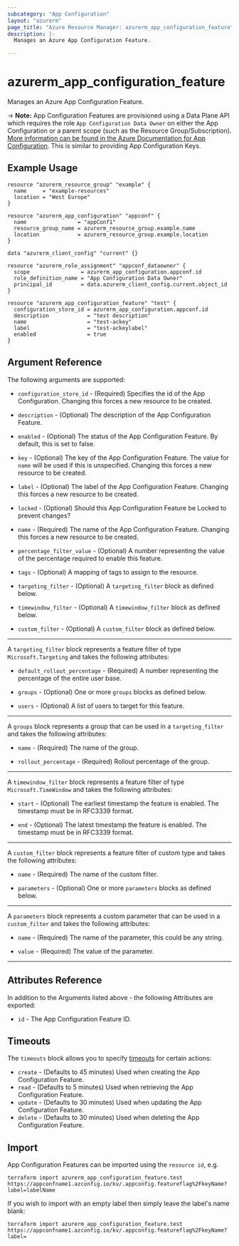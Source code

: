 ```yaml
---
subcategory: "App Configuration"
layout: "azurerm"
page_title: "Azure Resource Manager: azurerm_app_configuration_feature"
description: |-
  Manages an Azure App Configuration Feature.

---
```


# azurerm_app_configuration_feature

Manages an Azure App Configuration Feature.

-> **Note:** App Configuration Features are provisioned using a Data Plane API which requires the role `App Configuration Data Owner` on either the App Configuration or a parent scope (such as the Resource Group/Subscription). [More information can be found in the Azure Documentation for App Configuration](https://docs.microsoft.com/azure/azure-app-configuration/concept-enable-rbac#azure-built-in-roles-for-azure-app-configuration). This is similar to providing App Configuration Keys.

## Example Usage

```hcl
resource "azurerm_resource_group" "example" {
  name     = "example-resources"
  location = "West Europe"
}

resource "azurerm_app_configuration" "appconf" {
  name                = "appConf1"
  resource_group_name = azurerm_resource_group.example.name
  location            = azurerm_resource_group.example.location
}

data "azurerm_client_config" "current" {}

resource "azurerm_role_assignment" "appconf_dataowner" {
  scope                = azurerm_app_configuration.appconf.id
  role_definition_name = "App Configuration Data Owner"
  principal_id         = data.azurerm_client_config.current.object_id
}

resource "azurerm_app_configuration_feature" "test" {
  configuration_store_id = azurerm_app_configuration.appconf.id
  description            = "test description"
  name                   = "test-ackey"
  label                  = "test-ackeylabel"
  enabled                = true
}
```

## Argument Reference

The following arguments are supported:

* `configuration_store_id` - (Required) Specifies the id of the App Configuration. Changing this forces a new resource to be created.

* `description` - (Optional) The description of the App Configuration Feature. 

* `enabled` - (Optional) The status of the App Configuration Feature. By default, this is set to false.

* `key` - (Optional) The key of the App Configuration Feature. The value for `name` will be used if this is unspecified. Changing this forces a new resource to be created.

* `label` - (Optional) The label of the App Configuration Feature. Changing this forces a new resource to be created.

* `locked` - (Optional) Should this App Configuration Feature be Locked to prevent changes?

* `name` - (Required) The name of the App Configuration Feature. Changing this forces a new resource to be created.

* `percentage_filter_value` - (Optional) A number representing the value of the percentage required to enable this feature.

* `tags` - (Optional) A mapping of tags to assign to the resource.

* `targeting_filter` - (Optional) A `targeting_filter` block as defined below.

* `timewindow_filter` - (Optional) A `timewindow_filter` block as defined below.
  
* `custom_filter` - (Optional) A `custom_filter` block as defined below.

---

A `targeting_filter` block represents a feature filter of type `Microsoft.Targeting` and takes the following attributes:

* `default_rollout_percentage` - (Required) A number representing the percentage of the entire user base.

* `groups` - (Optional) One or more `groups` blocks as defined below.

* `users` - (Optional) A list of users to target for this feature.

---

A `groups` block represents a group that can be used in a `targeting_filter` and takes the following attributes:

* `name` - (Required) The name of the group.

* `rollout_percentage` - (Required) Rollout percentage of the group.

---

A `timewindow_filter` block represents a feature filter of type `Microsoft.TimeWindow` and takes the following attributes:

* `start` - (Optional) The earliest timestamp the feature is enabled. The timestamp must be in RFC3339 format.

* `end` - (Optional) The latest timestamp the feature is enabled. The timestamp must be in RFC3339 format.

---

A `custom_filter` block represents a feature filter of custom type and takes the following attributes:

* `name` - (Required) The name of the custom filter.

* `parameters` - (Optional) One or more `parameters` blocks as defined below.

---

A `parameters` block represents a custom parameter that can be used in a `custom_filter` and takes the following attributes:

* `name` - (Required) The name of the parameter, this could be any string.

* `value` - (Required) The value of the parameter.

---

## Attributes Reference

In addition to the Arguments listed above - the following Attributes are exported:

* `id` - The App Configuration Feature ID.

## Timeouts

The `timeouts` block allows you to specify [timeouts](https://www.terraform.io/language/resources/syntax#operation-timeouts) for certain actions:

* `create` - (Defaults to 45 minutes) Used when creating the App Configuration Feature.
* `read` - (Defaults to 5 minutes) Used when retrieving the App Configuration Feature.
* `update` - (Defaults to 30 minutes) Used when updating the App Configuration Feature.
* `delete` - (Defaults to 30 minutes) Used when deleting the App Configuration Feature.

## Import

App Configuration Features can be imported using the `resource id`, e.g.

```shell
terraform import azurerm_app_configuration_feature.test https://appconfname1.azconfig.io/kv/.appconfig.featureflag%2FkeyName?label=labelName
```

If you wish to import with an empty label then simply leave the label's name blank:

```shell
terraform import azurerm_app_configuration_feature.test https://appconfname1.azconfig.io/kv/.appconfig.featureflag%2FkeyName?label=
```
